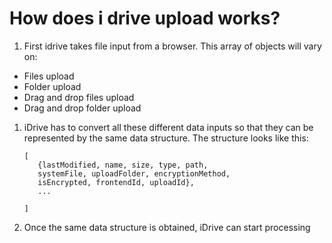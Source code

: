 # How does i drive upload works?

1) First idrive takes file input from a browser. This array of objects will vary on:
 - Files upload
 - Folder upload
 - Drag and drop files upload
 - Drag and drop folder upload
1) iDrive has to convert all these different data inputs so that they can be 
represented by the same data structure. The structure looks like this:
 
   ``` 
   [ 
      {lastModified, name, size, type, path, 
      systemFile, uploadFolder, encryptionMethod, 
      isEncrypted, frontendId, uploadId},
      ...

   ]
   ```

2) Once the same data structure is obtained, iDrive can start processing


